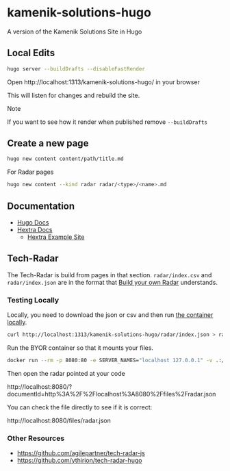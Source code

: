 # kamenik-solutions-hugo
A version of the Kamenik Solutions Site in Hugo

## Local Edits

```bash
hugo server --buildDrafts --disableFastRender
```

Open http://localhost:1313/kamenik-solutions-hugo/ in your browser

This will listen for changes and rebuild the site.

> [!NOTE]
> If you want to see how it render when published remove `--buildDrafts`

## Create a new page

```bash
hugo new content content/path/title.md
```

For Radar pages

```bash
hugo new content --kind radar radar/<type>/<name>.md
```

## Documentation

- [Hugo Docs](https://gohugo.io/documentation/)
- [Hextra Docs](https://imfing.github.io/hextra/docs/)
  - [Hextra Example Site](https://github.com/imfing/hextra/tree/main/exampleSite)

## Tech-Radar

The Tech-Radar is build from pages in that section.  `radar/index.csv` and `radar/index.json` are in the format that [Build your own Radar](https://radar.thoughtworks.com/) understands.

### Testing Locally

Locally, you need to download the json or csv and then run [the container locally](https://github.com/thoughtworks/build-your-own-radar?tab=readme-ov-file#advanced-option---docker-image-with-a-csvjson-file-from-the-host-machine).

```bash
curl http://localhost:1313/kamenik-solutions-hugo/radar/index.json > radar.json
```

Run the BYOR container so that it mounts your files.

```bash
docker run --rm -p 8080:80 -e SERVER_NAMES="localhost 127.0.0.1" -v .:/opt/build-your-own-radar/files wwwthoughtworks/build-your-own-radar:latest
```

Then open the radar pointed at your code

http://localhost:8080/?documentId=http%3A%2F%2Flocalhost%3A8080%2Ffiles%2Fradar.json

You can check the file directly to see if it is correct:

http://localhost:8080/files/radar.json

### Other Resources

- https://github.com/agilepartner/tech-radar-js
- https://github.com/ythirion/tech-radar-hugo
